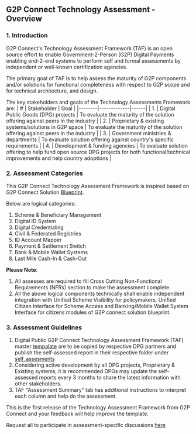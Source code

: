 ## G2P Connect Technology Assessment - Overview

### 1. Introduction

G2P Connect's Technology Assessment Framework (TAF) is an open source effort to enable Government-2-Person (G2P) Digital Payments enabling end-2-end systems to perform self and formal assessments by independent or well-known certification agencies. 

The primary goal of TAF is to help assess the maturity of G2P components and/or solutions for functional completeness with respect to G2P scope and for technical architecture, and design.

The key stakeholders and goals of the Technology Assessments Framework are:
| # | Stakeholder | Goal | 
|--------|-------------|------|
| 1. | Digital Public Goods (DPG) projects | To evaluate the maturity of the solution offering against peers in the industry |
| 2. | Proprietary & existing systems/solutions in G2P space | To evaluate the maturity of the solution offering against peers in the industry |
| 3. | Government ministries & departments | To evaluate solution offering against country's specific requirements |
| 4. | Development & funding agencies | To evaluate solution offering to help fund open source DPG projects for both functional/technical improvements and help country adoptions |

### 2. Assessment Categories

This G2P Connect Technology Assessment Framework is inspired based on G2P Connect Solution [Blueprint](https://g2pconnect.global). 

Below are logical categories:

1. Scheme & Beneficiary Management 
2. Digital ID System
3. Digital Credentialing
4. Civil & Federated Registries
5. ID Account Mapper
6. Payment & Settlement Switch
7. Bank & Mobile Wallet Systems
8. Last Mile Cash-In & Cash-Out

<b>Please Note</b>: 
1. All assesses are required to fill Cross Cutting Non-Functional Requirements (NFRs) section to make the assessment complete.
2. All the above logical components technically shall enable independent integration with Unified Scheme Visibility for policymakers, Unified Citizen Interface for Scheme Access and Banking/Mobile Wallet System Interface for citizens modules of G2P connect solution blueprint.

### 3. Assessment Guidelines

1. Digital Public G2P Connect Technology Assessment Framework (TAF) master [tempalate](./master_template/) are to be copied by respective DPG partners and publish the self-assessed report in their respective folder under [self_assesments](./self_assesments/)
2. Considering active development by all DPG projects, Proprietary & Existing systems, it is recommended DPGs may update the self-assessed reports every 3 months to share the latest information with other stakeholders. 
3. TAF "Assessment Summary" tab has additional instructions to interpret each column and help do the assessment.

This is the first release of the Technology Assessment Framework from G2P Connect and your feedback will help improve the template.

Request all to participate in assessment-specific discussions [here](https://github.com/G2P-Connect/.github/discussions/14)
